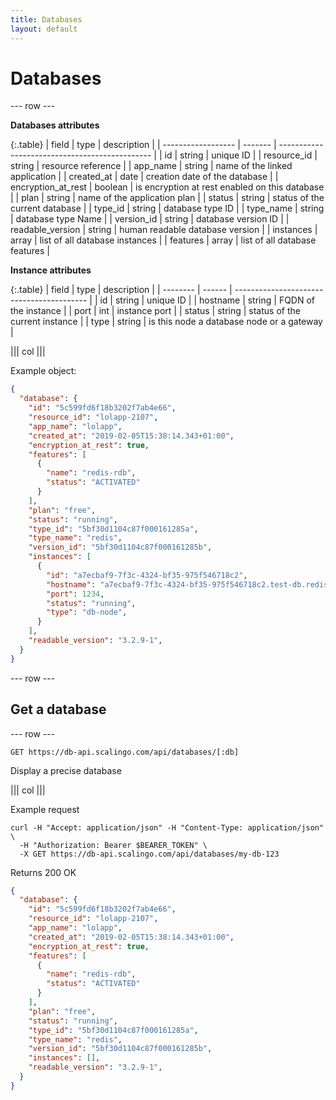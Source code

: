 ```yaml
---
title: Databases
layout: default
---
```


# Databases

--- row ---

**Databases attributes**

{:.table}
| field              | type    | description                                    |
| ------------------ | ------- | ---------------------------------------------- |
| id                 | string  | unique ID                                      |
| resource_id        | string  | resource reference                             |
| app_name           | string  | name of the linked application                 |
| created_at         | date    | creation date of the database                  |
| encryption_at_rest | boolean | is encryption at rest enabled on this database |
| plan               | string  | name of the application plan                   |
| status             | string  | status of the current database                 |
| type_id            | string  | database type ID                               |
| type_name          | string  | database type Name                             |
| version_id         | string  | database version ID                            |
| readable_version   | string  | human readable database version                |
| instances          | array   | list of all database instances                 |
| features           | array   | list of all database features                  |

**Instance attributes**

{:.table}
| field    | type   | description                               |
| -------- | ------ | ----------------------------------------- |
| id       | string | unique ID                                 |
| hostname | string | FQDN of the instance                      |
| port     | int    | instance port                             |
| status   | string | status of the current instance            |
| type     | string | is this node a database node or a gateway |

||| col |||

Example object:

```json
{
  "database": {
    "id": "5c599fd6f18b3202f7ab4e66",
    "resource_id": "lolapp-2107",
    "app_name": "lolapp",
    "created_at": "2019-02-05T15:38:14.343+01:00",
    "encryption_at_rest": true,
    "features": [
      {
        "name": "redis-rdb",
        "status": "ACTIVATED"
      }
    ],
    "plan": "free",
    "status": "running",
    "type_id": "5bf30d1104c87f000161285a",
    "type_name": "redis",
    "version_id": "5bf30d1104c87f000161285b",
    "instances": [
      {
        "id": "a7ecbaf9-7f3c-4324-bf35-975f546718c2",
        "hostname": "a7ecbaf9-7f3c-4324-bf35-975f546718c2.test-db.redis.dbs.scalingo.com",
        "port": 1234,
        "status": "running",
        "type": "db-node",
      }
    ],
    "readable_version": "3.2.9-1",
  }
}
```

--- row ---

## Get a database

--- row ---

`GET https://db-api.scalingo.com/api/databases/[:db]`

Display a precise database

||| col |||

Example request

```shell
curl -H "Accept: application/json" -H "Content-Type: application/json" \
  -H "Authorization: Bearer $BEARER_TOKEN" \
  -X GET https://db-api.scalingo.com/api/databases/my-db-123
```

Returns 200 OK

```json
{
  "database": {
    "id": "5c599fd6f18b3202f7ab4e66",
    "resource_id": "lolapp-2107",
    "app_name": "lolapp",
    "created_at": "2019-02-05T15:38:14.343+01:00",
    "encryption_at_rest": true,
    "features": [
      {
        "name": "redis-rdb",
        "status": "ACTIVATED"
      }
    ],
    "plan": "free",
    "status": "running",
    "type_id": "5bf30d1104c87f000161285a",
    "type_name": "redis",
    "version_id": "5bf30d1104c87f000161285b",
    "instances": [],
    "readable_version": "3.2.9-1",
  }
}
```

